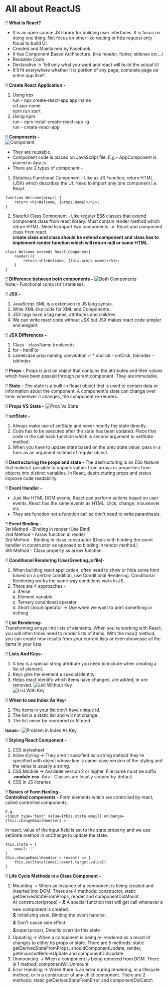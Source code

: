 # All about ReactJS

‼ <b>What is React?</b>  <br>
* It is an open source JS library for building user interfaces. It is focus on doing one thing. Not focus on other like routing or http request only focus to build UI. <br>
* Created and Maintained by Facebook. <br>
* It has Component Based Architecture. (like header, footer, sidenav etc...) <br>
* Reusable Code  <br>
* Declarative -> Tell only what you want and react will build the actual UI <br>
* It'll fit everywhere whether it is portion of any page, complete page oe entire app itself. <br>

‼ <b>Create React Application - </b>  <br>
1. Using npx <br>
run - npx create-react-app app-name <br>
cd app-name <br> npm run start <br>
2. Using npm <br>
run - npm install create-react-app -g <br>
run - create-react-app<app-name> <br>

‼ <b>Components -</b>  <br>
<img src="/Assests/Component.png" alt="Component"> <br>
* They are reusable. <br>
* Component code is placed on JavaScript file. E.g.- AppComponent is placed in App.js <br>
* There are 2 types of component -

1. Stateless Functional Component - Like as JS Function, return HTML (JSX) which describes the UI. Need to import only one component i.e. React
```
function Welcome(props) {
    return <h1>Welcome, {props.name}</h1>;
}
```

2. Stateful Class Component - Like regular ES6 classes that extend component class from react library. Must contain render method which return HTML. Need to import two components i.e. React and component class from react. <br>
<b>create class and class should be extend component and class has to implement render function which will return null or some HTML. </b>
```
class Welcome extends React.Component{
    render(){
        return <h1>Welcome, {this.props.name}</h1>;
    }
}
```

‼ <b>Difference between both components -</b> 
<img src="/Assests/DiffBetweenComponents.png" alt="Both Components"> <br>
Note:- Functional comp isn't stateless. 

‼ <b>JSX -</b> 
1. JavaScript XML is a extension to JS lang syntax. 
2. Write XML-like code for XML and Components.
3. JSX tags have a tag name, attributes and children. 
4. We can write react code without JSX but JSX makes react code simpler and elegant. 

‼ <b>JSX Differences -</b>
1. Class - className (replaced)
2. for - htmlFor
3. camelcase prop naming convention :- * onclick - onClick, tabindex - tabIndex

‼ <b>Props -</b> 
Props is just an object that contains the attributes and their values which have been passed through parent component. They are immutable. 

‼ <b>State -</b>
The state is a built-in React object that is used to contain data or information about the component. A component's state can change over time; whenever it changes, the component re-renders.

‼ <b>Props VS State -</b>
<img src="/Assests/PropVsState.png" alt="Prop Vs State"> <br>

‼ <b>setState -</b>
1. Always make use of setState and never modify the state directly.
2. Code has to be executed after the state has been updated. Place that code in the call back function which is second argument to setState method.
3. When you have to update state based on the prev state value, pass in a func as an argument instead of regular object. 

‼ <b>Destructuring the props and state -</b>
The destructuring is an ES6 feature that makes it possible to unpack values from arrays or properties from objects into distinct variables. In React, destructuring props and states improve code readability.

‼ <b>Event Handler -</b> <br>
* Just like HTML DOM events, React can perform actions based on user events. React has the same events as HTML: click, change, mouseover etc.
* They are function not a function call so don't need to write paranthesis. 

‼ <b>Event Binding -</b> <br>
1st Method - Binding in render (Use Bind)  <br>
2nd Method - Arrow function in render <br>
3rd Method - Binding in class constructor (Deals with binding the event handler in constructor as opposed to binding in rendor method.) <br>
4th Method - Class property as arrow function.  <br>

‼ <b>Conditional Rendering (UserGreeting.js file)-</b> <br> 
1. When building react application, often need to show or hide some html based on a certain condition, use Conditional Rendering. Conditional Rendering works the same way conditions work in JS. 
2. There are 4 approaches - <br>
a. if/else <br> b. Element variable <br> c. Ternary conditional operator <br> d. Short circuit operator -> Use when we want to print something or nothing

‼ <b>List Rendering-</b> <br> 
Transforming arrays into lists of elements. When you're working with React, you will often times need to render lists of items. With the map() method, you can create new results from your current lists or even showcase all the items in your lists.

‼ <b>Lists And Keys-</b> 
1. A key is a special string attribute you need to include when creating a list of element.
2. Keys give the element a special identity.
3. Helps react identify which items have changed, are added, or are removed.
<img src="/Assests/ListWithoutKey.png" alt="List Without Key"> <br>
<img src="/Assests/ListWithKey.png" alt="List With Key"> <br>

‼ <b>When to use Index As Key-</b> 
1. The items in your list don't have unique id. 
2. The list is a static list and will not change.
3. The list never be reordered or filtered. <br>

<b>Issue:-</b>
<img src="/Assests/IndexAsKey.png" alt="Problem in Index As Key"> <br>

‼ <b>Styling React Component -</b> 
1. CSS stylesheet
2. Inline styling -> They aren't specified as a string instead they're specified with object whose key is camel case version of the styling and the value is usually a string. 
3. CSS Module -> Available version 2 or higher. File name must be suffix <b>.module.css</b>. Adv - Classes are locally scoped by-default. 
4. CSS in JS libraries

‼ <b>Basics of Form Hanling -</b> <br>
<b>Controlled components -</b>
Form elements which are controlled by react, called controlled components. 
```
E.g. 
<input type='text' value={this.state.email} onChange={this.changeEmailHandler} >
```
In react, value of the input field is set to the state property and we use setState method in onChange to update the state.
```
this.state = {
    email: ''
}
this.changeEmailHandler = (event) => {
    this.setState({email:event.target.value})
}
```

‼ <b>Life Cycle Methods in a Class Component -</b> 
1. Mounting -> When an instance of a component is being created and inserted into DOM. There are 4 methods: constructor, static getDerivedStateFromProps, render and componentDidMount <br>
A) constructor(props) - 🎗 A special function that will get call whenever a new component is created. <br>
🎗 Initializing state, Binding the event handler. <br>
🎗 Don't cause side effect. <br>
🎗super(props), Directly override this.state
2. Updating -> When a component is being re-rendered as a result of changes to either its props or state. There are 5 methods: static getDerivedStateFromProps, shouldComponentUpdate, render, getSnapshotBeforeUpdate and componentDidUpdate <br>
3. Unmounting -> When a component is being removed from DOM. There is 1 method: componentWillUnmount <br>
4. Error Handling -> When there is an error during rendering, in a lifecycle method, or in a constructor of any child component. There are 2 methods: static getDerivedStateFromError and componentDidCatch <br>